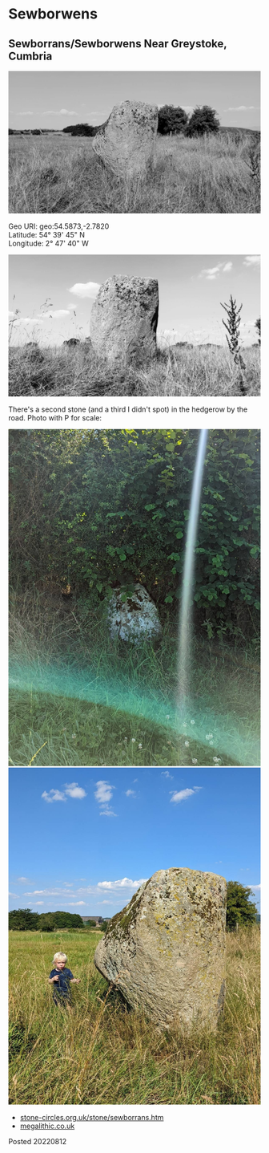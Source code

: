 # Sewborwens

## Sewborrans/Sewborwens Near Greystoke, Cumbria

![sewborwens_1](images/sewborwens_1.jpeg)

Geo URI: geo:54.5873,-2.7820  
Latitude: 54° 39' 45" N  
Longitude: 2° 47' 40" W  

![sewborwens_2](images/sewborwens_2.jpeg)

There's a second stone (and a third I didn't spot) in the hedgerow by the road. Photo with P for scale:

![sewborwens_3](images/sewborwens_3.jpeg)
![sewborwens_4](images/sewborwens_4.jpeg)

* [stone-circles.org.uk/stone/sewborrans.htm](http://www.stone-circles.org.uk/stone/sewborrans.htm)
* [megalithic.co.uk](https://www.megalithic.co.uk/article.php?sid=10212)

Posted 20220812
